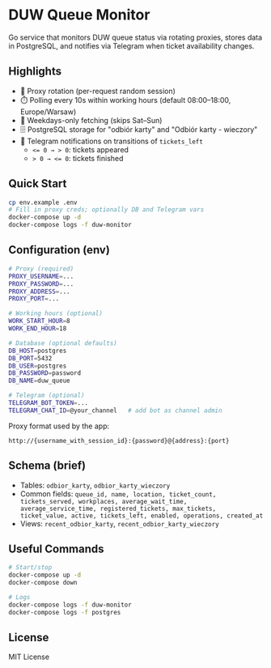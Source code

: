 # DUW Queue Monitor

Go service that monitors DUW queue status via rotating proxies, stores data in PostgreSQL, and notifies via Telegram when ticket availability changes.

## Highlights

- 🔄 Proxy rotation (per-request random session)
- ⏱️ Polling every 10s within working hours (default 08:00–18:00, Europe/Warsaw)
- 📅 Weekdays-only fetching (skips Sat–Sun)
- 🗄️ PostgreSQL storage for "odbiór karty" and "Odbiór karty - wieczory"
- 🔔 Telegram notifications on transitions of `tickets_left`
  - `<= 0 → > 0`: tickets appeared
  - `> 0 → <= 0`: tickets finished

## Quick Start

```bash
cp env.example .env
# Fill in proxy creds; optionally DB and Telegram vars
docker-compose up -d
docker-compose logs -f duw-monitor
```

## Configuration (env)

```bash
# Proxy (required)
PROXY_USERNAME=...
PROXY_PASSWORD=...
PROXY_ADDRESS=...
PROXY_PORT=...

# Working hours (optional)
WORK_START_HOUR=8
WORK_END_HOUR=18

# Database (optional defaults)
DB_HOST=postgres
DB_PORT=5432
DB_USER=postgres
DB_PASSWORD=password
DB_NAME=duw_queue

# Telegram (optional)
TELEGRAM_BOT_TOKEN=...
TELEGRAM_CHAT_ID=@your_channel   # add bot as channel admin
```

Proxy format used by the app:
```
http://{username_with_session_id}:{password}@{address}:{port}
```

## Schema (brief)

- Tables: `odbior_karty`, `odbior_karty_wieczory`
- Common fields: `queue_id, name, location, ticket_count, tickets_served, workplaces, average_wait_time, average_service_time, registered_tickets, max_tickets, ticket_value, active, tickets_left, enabled, operations, created_at`
- Views: `recent_odbior_karty`, `recent_odbior_karty_wieczory`

## Useful Commands

```bash
# Start/stop
docker-compose up -d
docker-compose down

# Logs
docker-compose logs -f duw-monitor
docker-compose logs -f postgres
```

## License

MIT License
